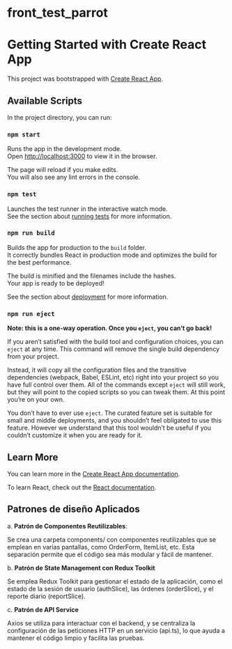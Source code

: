 # front_test_parrot

# Getting Started with Create React App

This project was bootstrapped with [Create React App](https://github.com/facebook/create-react-app).

## Available Scripts

In the project directory, you can run:

### `npm start`

Runs the app in the development mode.\
Open [http://localhost:3000](http://localhost:3000) to view it in the browser.

The page will reload if you make edits.\
You will also see any lint errors in the console.

### `npm test`

Launches the test runner in the interactive watch mode.\
See the section about [running tests](https://facebook.github.io/create-react-app/docs/running-tests) for more information.

### `npm run build`

Builds the app for production to the `build` folder.\
It correctly bundles React in production mode and optimizes the build for the best performance.

The build is minified and the filenames include the hashes.\
Your app is ready to be deployed!

See the section about [deployment](https://facebook.github.io/create-react-app/docs/deployment) for more information.

### `npm run eject`

**Note: this is a one-way operation. Once you `eject`, you can’t go back!**

If you aren’t satisfied with the build tool and configuration choices, you can `eject` at any time. This command will remove the single build dependency from your project.

Instead, it will copy all the configuration files and the transitive dependencies (webpack, Babel, ESLint, etc) right into your project so you have full control over them. All of the commands except `eject` will still work, but they will point to the copied scripts so you can tweak them. At this point you’re on your own.

You don’t have to ever use `eject`. The curated feature set is suitable for small and middle deployments, and you shouldn’t feel obligated to use this feature. However we understand that this tool wouldn’t be useful if you couldn’t customize it when you are ready for it.

## Learn More

You can learn more in the [Create React App documentation](https://facebook.github.io/create-react-app/docs/getting-started).

To learn React, check out the [React documentation](https://reactjs.org/).


## Patrones de diseño Aplicados

a. **Patrón de Componentes Reutilizables**:

  Se crea una carpeta components/ con componentes reutilizables que se emplean en varias pantallas, como OrderForm, ItemList, etc. Esta separación permite que el código sea más modular y fácil de mantener.

b. **Patrón de State Management con Redux Toolkit**

  Se emplea Redux Toolkit para gestionar el estado de la aplicación, como el estado de la sesión de usuario (authSlice), las órdenes (orderSlice), y el reporte diario (reportSlice).

c. **Patrón de API Service**

   Axios se utiliza para interactuar con el backend, y se centraliza la configuración de las peticiones HTTP en un servicio (api.ts), lo que ayuda a mantener el código limpio y facilita las pruebas.
